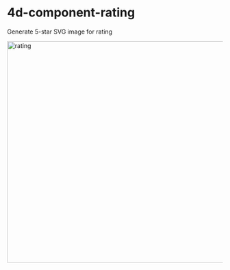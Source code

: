 # 4d-component-rating
Generate 5-star SVG image for rating

<img width="517" alt="rating" src="https://user-images.githubusercontent.com/1725068/102789007-d8934000-43e6-11eb-8fb7-78497e4b951b.png">

